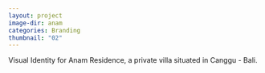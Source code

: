 ```yaml
---
layout: project
image-dir: anam
categories: Branding
thumbnail: "02"
---
```

Visual Identity for Anam Residence, a private villa situated in Canggu - Bali.